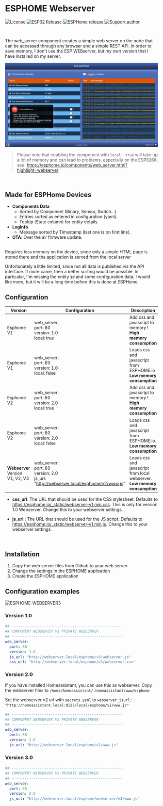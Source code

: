 # ESPHOME Webserver

[![License][license-shield]][license]
[![ESP32 Release](https://img.shields.io/github/v/release/zibous/ha-watermeter.svg?style=flat-square)](https://github.com/zibous/ha-watermeter/releases)
[![ESPHome release][esphome-release-shield]][esphome-release]
[![Support author][donate-me-shield]][donate-me]

[license-shield]: https://img.shields.io/static/v1?label=License&message=MIT&color=orange&logo=license
[license]: https://opensource.org/licenses/MIT

[esphome-release-shield]: https://img.shields.io/static/v1?label=ESPHome&message=2023.5.0&color=green&logo=esphome
[esphome-release]: https://GitHub.com/esphome/esphome/releases/

[open-in-vscode-shield]: https://img.shields.io/static/v1?label=+&message=Open+in+VSCode&color=blue&logo=visualstudiocode
[open-in-vscode]: https://open.vscode.dev/zibous/ha-watermeter

[donate-me-shield]: https://img.shields.io/static/v1?label=+&color=orange&message=Buy+me+a+coffee
[donate-me]: https://www.buymeacoff.ee/zibous

<br>

The web_server component creates a simple web server on the node that can be accessed through any browser and a simple REST API.
In order to save memory, I don't use the ESP WEBserver, but my own version that I have installed on my server.

![ESPHOME-WEBSERVER3](../docs/webserver_3_0.png)


> Please note that enabling the component with `local: true` will take up a lot of memory and can lead to problems, especially on the ESP8266.
see: <https://esphome.io/components/web_server.html?highlight=webserver>

<br>

## Made for ESPHome Devices

- **Components Data**
	- Sorted by Component (Binary, Sensor, Switch...)
	- Entries sorted as entered in configuration (yaml).
	- Tooltip (State column) for entity details.
- **Loginfo**
	- Message sorted by Timestamp (last one is on first line).
- **OTA**: Over the air firmware update.

<br>
Requires less memory on the device, since only a simple HTML page is stored there and the application is served from the local server

Unfortunately a little limited, since not all data is published via the API interface. If more came, then a better sorting would be possible. In particular, I'm missing the entity **`ìd`** and some configuration data. I would like more, but it will be a long time before this is done at ESPHome.
<br>

## Configuration

| Version |Configuration |Description |
| --- | ----------- | ----------- |
| Esphome V1 | web_server:<br> port: 80 <br>version: 1.0<br>local: true|  Add css and javascript to memory !  **High memory consumption**  |
| Esphome V1 | web_server:<br> port: 80 <br>version: 1.0<br>local: false |  Loads css and javascript from ESPHOME.io  **Low memory consumption**   |
| Esphome V2 | web_server:<br> port: 80 <br>version: 2.0<br>local: true|  Add css and javascript to memory ! **High memory consumption** |
| Esphome V2 | web_server:<br> port: 80 <br>version: 2.0<br>local: false |  Loads css and javascript from ESPHOME.io.  **Low memory consumption**   |
| **Webserver** Version V1, V2, V3 | web_server:<br> port: 80 <br>version: 2.0<br>js_url: "http://webserver.local/esphome/v2/www.js"|  Loads css and javascript from local webserver. **Low memory consumption**   |



 - **css_url**: The URL that should be used for the CSS stylesheet. Defaults to https://esphome.io/_static/webserver-v1.min.css. This is only for version 1.0 Webserver. Change this to your webserver settings.

 - **js_url** : The URL that should be used for the JS script. Defaults to https://esphome.io/_static/webserver-v1.min.js. Change this to your webserver settings.

<br>

## Installation

1. Copy the web server files from Github to your web server.
2. Change the settings in the ESPHOME application
3. Create the ESPHOME application


## Configuration examples


![ESPHOME-WEBSERVER3](../docs/watermeter-webserver3.png)

### Version 1.0


```yaml
## ---------------------------------------------------
## COMPONENT WEBSERVER V1 PRIVATE WEBSERVER
## ---------------------------------------------------
web_server:
  port: 80
  version: 1.0
  js_url: "http://webserver.local/esphome/v3/webserver.js"
  css_url: "http://webserver.local/esphome/v3/webserver.css"
```

### Version 2.0

If you have installed Homeassistant, you can use this as webserver.
Copy the webserver files to `/home/homeassistant/.homeassistant/www/esphome`

Set the webserver v2 url with `secrets.yaml` to  `webserver_jsurl:  "http://homeassistant.local:8123/local/esphome/v2/www.js"`

```yaml
## ---------------------------------------------------
## COMPONENT WEBSERVER V2 PRIVATE WEBSERVER
## ---------------------------------------------------
web_server:
  port: 80
  version: 2.0
  js_url: "http://webserver.local/esphome/v2/www.js"
```


### Version 3.0

```yaml
## ---------------------------------------------------
## COMPONENT WEBSERVER V3 PRIVATE WEBSERVER
## ---------------------------------------------------
web_server:
  port: 80
  version: 2.0
  js_url: "http://webserver.local/esphome/webserver/v3/www.js"
```
